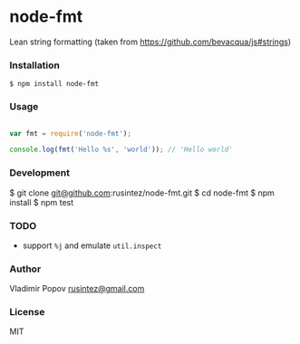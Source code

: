 # node-fmt

Lean string formatting (taken from https://github.com/bevacqua/js#strings)

### Installation
    
    $ npm install node-fmt

### Usage

```js

var fmt = require('node-fmt');

console.log(fmt('Hello %s', 'world')); // 'Hello world'
```

### Development

  $ git clone git@github.com:rusintez/node-fmt.git
  $ cd node-fmt
  $ npm install
  $ npm test

### TODO

- support `%j` and emulate `util.inspect`

### Author

Vladimir Popov <rusintez@gmail.com>

### License

MIT